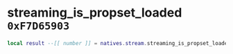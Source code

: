 # streaming_is_propset_loaded `0xF7D65903`

```lua
local result --[[ number ]] = natives.stream.streaming_is_propset_loaded(_unk0 --[[ number ]])
```